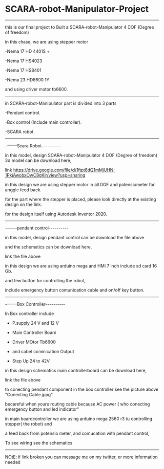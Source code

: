 # SCARA-robot-Manipulator-Project


*********************************************************************************************************

this is our final project
to Built a SCARA-robot-Manipulator 4 DOF (Degree of freedom)

in this chase, we are using stepper motor

-Nema 17 HD 4401S + 

-Nema 17 HS4023

-Nema 17 HS8401

-Nema 23 HD8600 1Y

and using driver motor tb6600.

**********************************************************************************************************

in SCARA-robot-Manipulator part is divided into 3 parts

-Pendant control.

-Box control (Include main controller).

-SCARA robot.

***********************************************************************************************************
------Scara Robot----------

in this model, design SCARA-robot-Manipulator 4 DOF (Degree of freedom) 3d model can be download here,

link https://drive.google.com/file/d/1ftpt8dQ1mMjUHN-1PkjAwobxOwC8gKlr/view?usp=sharing

in this design we are using stepper motor in all DOF and potensiometer for anggle feed back.

for the part where the stepper is placed, please look directly at the existing design on the link. 

for the design itself using Autodesk Inventor 2020.

**********************************************************************************************************
------pendant control----------

in this model, design pendant control can be download the file above

and the schematics can be download here,

link the file above

in this design we are using arduino mega and HMI 7 inch include sd card 16 Gb.

and few button for controlling the robot, 

include emergency button comunication cable and on/off key button.


**********************************************************************************************************
------Box Controller----------

In Box controller include

- P.supply 24 V and 12 V

- Main Controller Board

- Driver MOtor Tb6600

- and cabel cominication Output

- Step Up 24 to 42V 

in this design schematics main controllerboard can be download here,

link the file above

to conecting pendant component in the box controller see the picture above "Conecting Cable.jppg"

becareful when youre routing cable because AC power ( who conecting emergency button and led indicator"

in main boardcontroller we are using arduino mega 2560 r3 tu controlling stepper( the robot) and

a feed back from potensio meter, and comucation with pendant control,

To see wiring see the schematics

**********************************************************************************************************

NOtE: if link broken you can message me on my twitter, or more information needed

